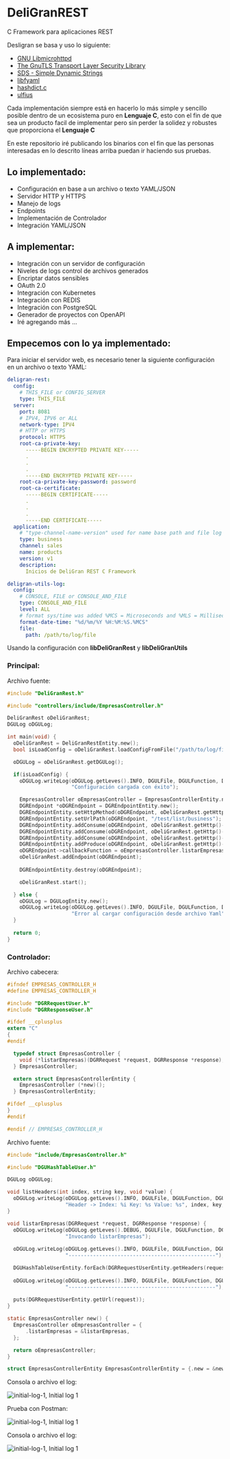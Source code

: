 # DeliGranREST
C Framework para aplicaciones REST

Desligran se basa y uso lo siguiente:

- [GNU Libmicrohttpd](https://www.gnu.org/software/libmicrohttpd/)
- [The GnuTLS Transport Layer Security Library](https://www.gnutls.org/)
- [SDS - Simple Dynamic Strings](https://github.com/antirez/sds)
- [libfyaml](https://github.com/pantoniou/libfyaml)
- [hashdict.c](https://github.com/exebook/hashdict.c)
- [ulfius](https://github.com/babelouest/ulfius)

Cada implementación siempre está en hacerlo lo más simple y sencillo posible dentro de un ecosistema puro en **Lenguaje C**, esto con el fin de que sea un producto facil de implementar pero sin perder la solidez y robustes que proporciona el **Lenguaje C**

En este repositorio iré publicando los binarios con el fin que las personas interesadas en lo descrito líneas arriba puedan ir haciendo sus pruebas.

## Lo implementado:
- Configuración en base a un archivo o texto YAML/JSON
- Servidor HTTP y HTTPS
- Manejo de logs
- Endpoints
- Implementación de Controlador
- Integración YAML/JSON

## A implementar:
- Integración con un servidor de configuración
- Niveles de logs control de archivos generados
- Encriptar datos sensibles
- OAuth 2.0
- Integración con Kubernetes
- Integración con REDIS
- Integración con PostgreSQL
- Generador de proyectos con OpenAPI
- Iré agregando más ...

## Empecemos con lo ya implementado:

Para iniciar el servidor web, es necesario tener la siguiente configuración en un archivo o texto YAML:

```yaml
deligran-rest:
  config:
    # THIS_FILE or CONFIG_SERVER
    type: THIS_FILE
  server:
    port: 8081
    # IPV4, IPV6 or ALL
    network-type: IPV4
    # HTTP or HTTPS
    protocol: HTTPS
    root-ca-private-key:
      -----BEGIN ENCRYPTED PRIVATE KEY-----
      .
      .
      .
      -----END ENCRYPTED PRIVATE KEY-----
    root-ca-private-key-password: password
    root-ca-certificate:
      -----BEGIN CERTIFICATE-----
      .
      .
      .
      -----END CERTIFICATE-----
  application:
    # "type-channel-name-version" used for name base path and file log
    type: business
    channel: sales
    name: products
    version: v1
    description:
      Inicios de DeliGran REST C Framework

deligran-utils-log:
  config:
    # CONSOLE, FILE or CONSOLE_AND_FILE
    type: CONSOLE_AND_FILE
    level: ALL
    # format sys/time was added %MCS = Microseconds and %MLS = Milliseconds
    format-date-time: "%d/%m/%Y %H:%M:%S.%MCS"
    file:
      path: /path/to/log/file
```

Usando la configuración con **libDeliGranRest** y **libDeliGranUtils**

### Principal:

Archivo fuente:

```c
#include "DeliGranRest.h"

#include "controllers/include/EmpresasController.h"

DeliGranRest oDeliGranRest;
DGULog oDGULog;

int main(void) {
  oDeliGranRest = DeliGranRestEntity.new();
  bool isLoadConfig = oDeliGranRest.loadConfigFromFile("/path/to/log/file/DeliGranRestConfig.yaml");

  oDGULog = oDeliGranRest.getDGULog();

  if(isLoadConfig) {
    oDGULog.writeLog(oDGULog.getLeves().INFO, DGULFile, DGULFunction, DGULLine,
                     "Configuración cargada con éxito");

    EmpresasController oEmpresasController = EmpresasControllerEntity.new();
    DGREndpoint *oDGREndpoint = DGREndpointEntity.new();
    DGREndpointEntity.setHttpMethod(oDGREndpoint, oDeliGranRest.getHttp()->getMethods().GET);
    DGREndpointEntity.setUrlPath(oDGREndpoint, "/test/list/business");
    DGREndpointEntity.addConsume(oDGREndpoint, oDeliGranRest.getHttp()->getMediaTypes().APPLICATION_JSON);
    DGREndpointEntity.addConsume(oDGREndpoint, oDeliGranRest.getHttp()->getMediaTypes().APPLICATION_XML);
    DGREndpointEntity.addConsume(oDGREndpoint, oDeliGranRest.getHttp()->getMediaTypes().TEXT_PLAIN);
    DGREndpointEntity.addProduce(oDGREndpoint, oDeliGranRest.getHttp()->getMediaTypes().APPLICATION_JSON);
    oDGREndpoint->callbackFunction = oEmpresasController.listarEmpresas;
    oDeliGranRest.addEndpoint(oDGREndpoint);
    
    DGREndpointEntity.destroy(oDGREndpoint);

    oDeliGranRest.start();

  } else {
    oDGULog = DGULogEntity.new();
    oDGULog.writeLog(oDGULog.getLeves().INFO, DGULFile, DGULFunction, DGULLine,
                     "Error al cargar configuración desde archivo Yaml");
  }
  
  return 0;
}
```
### Controlador:

Archivo cabecera:

```c
#ifndef EMPRESAS_CONTROLLER_H
#define EMPRESAS_CONTROLLER_H

#include "DGRRequestUser.h"
#include "DGRResponseUser.h"

#ifdef __cplusplus
extern "C"
{
#endif

  typedef struct EmpresasController {
    void (*listarEmpresas)(DGRRequest *request, DGRResponse *response);
  } EmpresasController;

  extern struct EmpresasControllerEntity {
    EmpresasController (*new)();
  } EmpresasControllerEntity;

#ifdef __cplusplus
}
#endif

#endif // EMPRESAS_CONTROLLER_H

```
Archivo fuente:

```c
#include "include/EmpresasController.h"

#include "DGUHashTableUser.h"

DGULog oDGULog;

void listHeaders(int index, string key, void *value) {
  oDGULog.writeLog(oDGULog.getLeves().INFO, DGULFile, DGULFunction, DGULLine,
                   "Header -> Index: %i Key: %s Value: %s", index, key, value);
}

void listarEmpresas(DGRRequest *request, DGRResponse *response) {
  oDGULog.writeLog(oDGULog.getLeves().DEBUG, DGULFile, DGULFunction, DGULLine,
                   "Invocando listarEmpresas");
  
  oDGULog.writeLog(oDGULog.getLeves().INFO, DGULFile, DGULFunction, DGULLine,
                   "------------------------------------------------");

  DGUHashTableUserEntity.forEach(DGRRequestUserEntity.getHeaders(request), listHeaders);
  
  oDGULog.writeLog(oDGULog.getLeves().INFO, DGULFile, DGULFunction, DGULLine,
                   "------------------------------------------------");
  
  puts(DGRRequestUserEntity.getUrl(request));
}

static EmpresasController new() {
  EmpresasController oEmpresasController = {
      .listarEmpresas = &listarEmpresas,
  };

  return oEmpresasController;
}

struct EmpresasControllerEntity EmpresasControllerEntity = {.new = &new};
```

Consola o archivo el log:

![initial-log-1, Initial log 1](images/initial-log-1.png)

Prueba con Postman:

![initial-log-1, Initial log 1](images/postman-get-1.png)

Consola o archivo el log:

![initial-log-1, Initial log 1](images/initial-log-2.png)